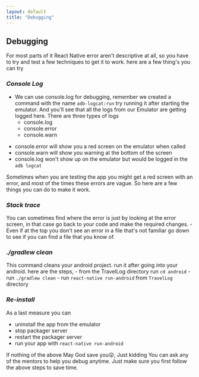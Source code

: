 ```yaml
---
layout: default
title: "Debugging"
---
```

## __Debugging__

For most parts of it React Native error aren't descriptive at all, so you have to try and test a few techniques to get it to work. here are a few thing's you can try

### _Console Log_  
- We can use console.log for debugging, remember we created a command with the name `adb-logcat:run` try running it after starting the emulator. And you'll see that all the logs from our Emulator are getting logged here. There are three types of logs 
	- console.log
	- console.error
	- console.warn  
* console.error will show you a red screen on the emulator when called
* console.warn will show you warning at the bottom of the screen
* console.log won't show up on the emulator but would be logged in the `adb logcat`  


Sometimes when you are testing the app you might get a red screen with an error, and most of the times these errors are vague. So here are a few things you can do to make it work.
### _Stack trace_  
You can sometimes find where the error is just by looking at the error screen, in that case go back to your code and make the required changes.
	- Even if at the top you don't see an error in a file that's not familiar go down to see if you can find a file that you know of.
### _./gradlew clean_  
This command cleans your android project. run it after going into your android. here are the steps,
	- from the TravelLog directory run `cd android`
	- run `./gradlew clean`
	- run `react-native run-android` from `TravelLog` directory 


### _Re-install_
As a last measure you can
- uninstall the app from the emulator
- stop packager server 
- restart the packager server
- run your app with `react-native run-android` 

If nothing of the above May God save you😜, Just kidding You can ask any of the mentors to help you debug anytime. Just make sure you first follow the above steps to save time.